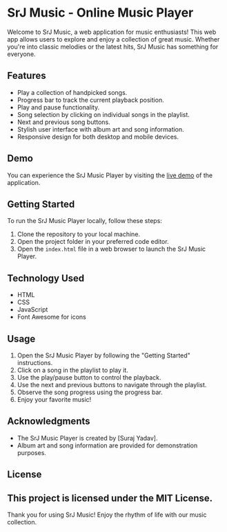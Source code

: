 # SrJ Music - Online Music Player

Welcome to SrJ Music, a web application for music enthusiasts! This web app allows users to explore and enjoy a collection of great music. Whether you're into classic melodies or the latest hits, SrJ Music has something for everyone.

## Features
- Play a collection of handpicked songs.
- Progress bar to track the current playback position.
- Play and pause functionality.
- Song selection by clicking on individual songs in the playlist.
- Next and previous song buttons.
- Stylish user interface with album art and song information.
- Responsive design for both desktop and mobile devices.

## Demo
You can experience the SrJ Music Player by visiting the [live demo](https://srjgit86.github.io/SrjMusic_Application/) of the application.

## Getting Started
To run the SrJ Music Player locally, follow these steps:
1. Clone the repository to your local machine.
2. Open the project folder in your preferred code editor.
3. Open the `index.html` file in a web browser to launch the SrJ Music Player.

## Technology Used
- HTML
- CSS
- JavaScript
- Font Awesome for icons

## Usage
1. Open the SrJ Music Player by following the "Getting Started" instructions.
2. Click on a song in the playlist to play it.
3. Use the play/pause button to control the playback.
4. Use the next and previous buttons to navigate through the playlist.
5. Observe the song progress using the progress bar.
6. Enjoy your favorite music!

## Acknowledgments
- The SrJ Music Player is created by [Suraj Yadav].
- Album art and song information are provided for demonstration purposes.

## License
This project is licensed under the MIT License.
---
Thank you for using SrJ Music! Enjoy the rhythm of life with our music collection.

